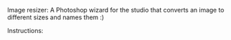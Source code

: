 Image resizer: A Photoshop wizard for the studio that converts an image to different sizes and names them :)

Instructions:
